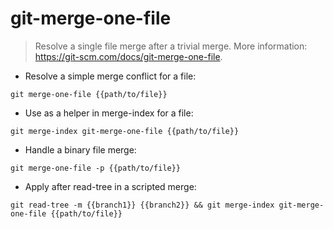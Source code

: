 # git-merge-one-file

> Resolve a single file merge after a trivial merge.
> More information: <https://git-scm.com/docs/git-merge-one-file>.

- Resolve a simple merge conflict for a file:

`git merge-one-file {{path/to/file}}`

- Use as a helper in merge-index for a file:

`git merge-index git-merge-one-file {{path/to/file}}`

- Handle a binary file merge:

`git merge-one-file -p {{path/to/file}}`

- Apply after read-tree in a scripted merge:

`git read-tree -m {{branch1}} {{branch2}} && git merge-index git-merge-one-file {{path/to/file}}`
